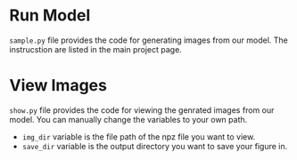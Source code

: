 # Run Model
`sample.py` file provides the code for generating images from our model. The instrucstion are listed in the main project page.

# View Images
`show.py` file provides the code for viewing the genrated images from our model. 
You can manually change the variables to your own path. 
* `img_dir` variable is the file path of the npz file you want to view.
* `save_dir` variable is the output directory you want to save your figure in. 